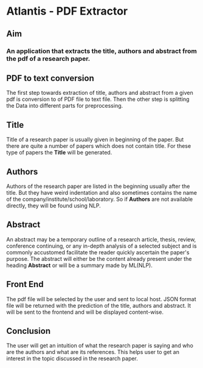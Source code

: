 # Atlantis - PDF Extractor #

## Aim ##

### An application that extracts the title, authors and abstract from the pdf of a research paper. ###

## PDF to text conversion ##

The first step towards extraction of title, authors and abstract from a given pdf is conversion to of PDF file to text file.
Then the other step is splitting the Data into different parts for preprocessing.

## Title ##

Title of a research paper is usually given in beginning of the paper. But there are quite a number of papers which does not contain title. For these type of papers the **Title** will be generated.

## Authors ##

Authors of the research paper are listed in the beginning usually after the title. But they have weird indentation and also sometimes contains the name of the company/institute/school/laboratory. So if **Authors** are not available directly, they will be found using NLP.

## Abstract ##

An abstract may be a temporary outline of a research article, thesis, review, conference continuing, or any in-depth analysis of a selected subject and is commonly accustomed facilitate the reader quickly ascertain the paper's purpose. The abstract will either be the content already present under the heading **Abstract** or will be a summary made by ML(NLP).

## Front End ##

The pdf file will be selected by the user and sent to local host. JSON format file will be returned with the prediction of the title, authors and abstract. It will be sent to the frontend and will be displayed content-wise.

## Conclusion ##

The user will get an intuition of what the research paper is saying and who are the authors and what are its references. This helps user to get an interest in the topic discussed in the  research paper.
